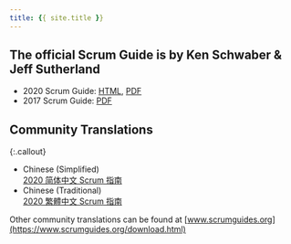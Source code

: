 ```yaml
---
title: {{ site.title }} 
---
```


## The official Scrum Guide is by Ken Schwaber & Jeff Sutherland
  * 2020 Scrum Guide: [HTML](https://www.scrumguides.org/scrum-guide.html), [PDF](https://www.scrumguides.org/docs/scrumguide/v2020/2020-Scrum-Guide-US.pdf)
  * 2017 Scrum Guide: [PDF](https://www.scrumguides.org/docs/scrumguide/v2017/2017-Scrum-Guide-US.pdf) 

## Community Translations

{:.callout}
* Chinese (Simplified) <br/> [2020 简体中文 Scrum 指南](https://zh-chs.scrumguides.guru) 
* Chinese (Traditional) <br/> [2020 繁體中文 Scrum 指南](https://zh-cht.scrumguides.guru) 


Other community translations can be found at [www.scrumguides.org](https://www.scrumguides.org/download.html)
